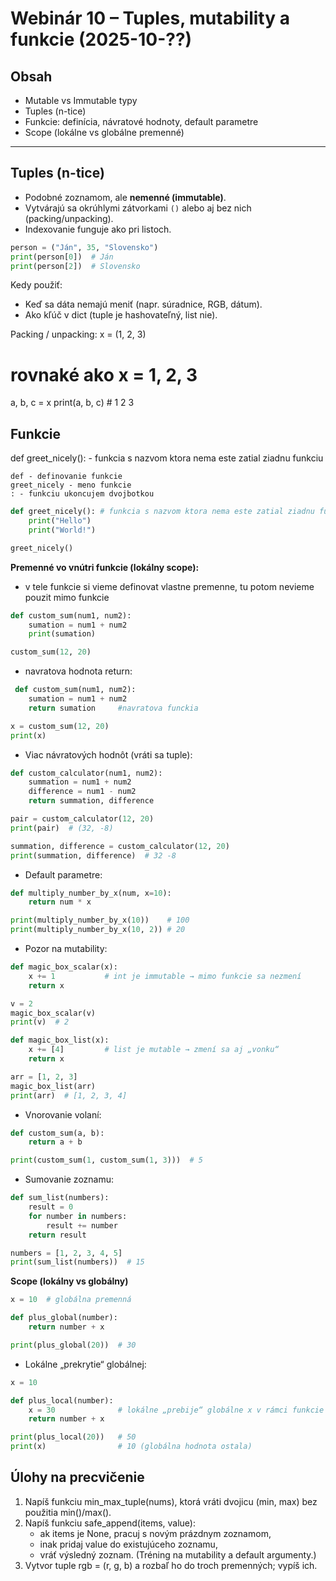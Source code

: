 # Webinár 10 – Tuples, mutability a funkcie (2025-10-??)

## Obsah
- Mutable vs Immutable typy
- Tuples (n-tice)
- Funkcie: definícia, návratové hodnoty, default parametre
- Scope (lokálne vs globálne premenné)

---

## Tuples (n-tice)
- Podobné zoznamom, ale **nemenné (immutable)**.
- Vytvárajú sa okrúhlymi zátvorkami `()` alebo aj bez nich (packing/unpacking).
- Indexovanie funguje ako pri listoch.

```python
person = ("Ján", 35, "Slovensko")
print(person[0])  # Ján
print(person[2])  # Slovensko
```
Kedy použiť:
- Keď sa dáta nemajú meniť (napr. súradnice, RGB, dátum).
- Ako kľúč v dict (tuple je hashovateľný, list nie).

Packing / unpacking:
x = (1, 2, 3)
# rovnaké ako x = 1, 2, 3

a, b, c = x
print(a, b, c)  # 1 2 3

## Funkcie

def greet_nicely():  - funkcia s nazvom ktora nema este zatial ziadnu funkciu

    def - definovanie funkcie
    greet_nicely - meno funkcie
    : - funkciu ukoncujem dvojbotkou

```python
def greet_nicely(): # funkcia s nazvom ktora nema este zatial ziadnu funkciu
    print("Hello")
    print("World!")

greet_nicely()
```
**Premenné vo vnútri funkcie (lokálny scope):**

- v tele funkcie si vieme definovat vlastne premenne, tu potom nevieme pouzit mimo funkcie
```python
def custom_sum(num1, num2):
    sumation = num1 + num2
    print(sumation)

custom_sum(12, 20)
```

- navratova hodnota return:

```python
 def custom_sum(num1, num2):
    sumation = num1 + num2
    return sumation		#navratova funckia

x = custom_sum(12, 20)
print(x)
```
- Viac návratových hodnôt (vráti sa tuple):
```python
def custom_calculator(num1, num2):
    summation = num1 + num2
    difference = num1 - num2
    return summation, difference

pair = custom_calculator(12, 20)
print(pair)  # (32, -8)

summation, difference = custom_calculator(12, 20)
print(summation, difference)  # 32 -8
```
- Default parametre:
```python
def multiply_number_by_x(num, x=10):
    return num * x

print(multiply_number_by_x(10))    # 100
print(multiply_number_by_x(10, 2)) # 20
```
- Pozor na mutability:
```python
def magic_box_scalar(x):
    x += 1           # int je immutable → mimo funkcie sa nezmení
    return x

v = 2
magic_box_scalar(v)
print(v)  # 2

def magic_box_list(x):
    x += [4]         # list je mutable → zmení sa aj „vonku“
    return x

arr = [1, 2, 3]
magic_box_list(arr)
print(arr)  # [1, 2, 3, 4]
```
- Vnorovanie volaní:
```python
def custom_sum(a, b):
    return a + b

print(custom_sum(1, custom_sum(1, 3)))  # 5
```
- Sumovanie zoznamu:
```python
def sum_list(numbers):
    result = 0
    for number in numbers:
        result += number
    return result

numbers = [1, 2, 3, 4, 5]
print(sum_list(numbers))  # 15
```
**Scope (lokálny vs globálny)**
```python
x = 10  # globálna premenná

def plus_global(number):
    return number + x

print(plus_global(20))  # 30
```
- Lokálne „prekrytie“ globálnej:
```python
x = 10

def plus_local(number):
    x = 30              # lokálne „prebije“ globálne x v rámci funkcie
    return number + x

print(plus_local(20))   # 50
print(x)                # 10 (globálna hodnota ostala)
```
## Úlohy na precvičenie

1. Napíš funkciu min_max_tuple(nums), ktorá vráti dvojicu (min, max) bez použitia min()/max().
2. Napíš funkciu safe_append(items, value):
    - ak items je None, pracuj s novým prázdnym zoznamom,
    - inak pridaj value do existujúceho zoznamu,
    - vráť výsledný zoznam. (Tréning na mutability a default argumenty.)
3. Vytvor tuple rgb = (r, g, b) a rozbaľ ho do troch premenných; vypíš ich.
